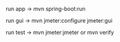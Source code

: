 run app -> mvn spring-boot:run

run gui -> mvn jmeter:configure jmeter:gui

run test -> mvn jmeter:jmeter or mvn verify